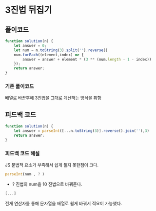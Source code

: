 
# 3진법 뒤집기

## 풀이코드
``` jsx
function solution(n) {
    let answer = 0;
    let num = n.toString(3).split('').reverse()
    num.forEach((element,index) => {
        answer = answer + element * (3 ** (num.length - 1 - index))
    });
    return answer;
}
```

### 기존 풀이코드

배열로 바꾼후에 3진법을 그대로 계산하는 방식을 취함


## 피드백 코드
``` jsx
function solution(n) {
    let answer = parseInt([...n.toString(3)].reverse().join(''),3)
    return answer;
}

```

### 피드백 코드 해설

JS 문법적 요소가 부족해서 쉽게 풀지 못한점이 크다.

```jsx
parseInt(num , ? )
```

- ? 진법의 num을 10 진법으로 바꿔준다.

```jsx
[...]
```
전개 연산자를 통해 문자열을 배열로 쉽게 바꿔서 적요이 가능했다. 